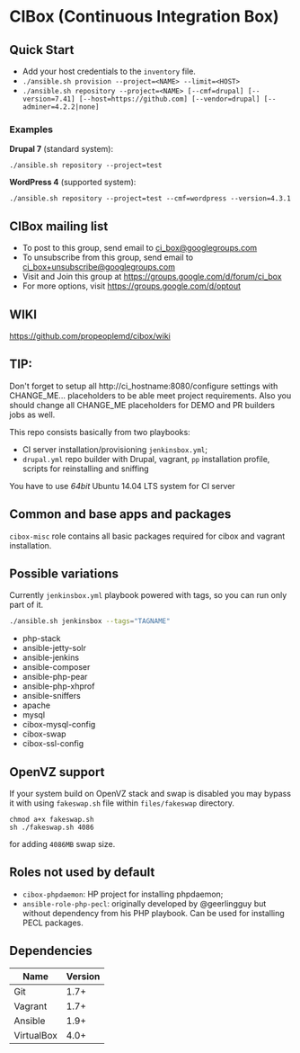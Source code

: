 # CIBox (Continuous Integration Box)

## Quick Start

- Add your host credentials to the `inventory` file.
- `./ansible.sh provision --project=<NAME> --limit=<HOST>`
- `./ansible.sh repository --project=<NAME> [--cmf=drupal] [--version=7.41] [--host=https://github.com] [--vendor=drupal] [--adminer=4.2.2|none]`

### Examples

**Drupal 7** (standard system):

```shell
./ansible.sh repository --project=test
```

**WordPress 4** (supported system):

```shell
./ansible.sh repository --project=test --cmf=wordpress --version=4.3.1
```

## CIBox mailing list

- To post to this group, send email to ci_box@googlegroups.com
- To unsubscribe from this group, send email to ci_box+unsubscribe@googlegroups.com
- Visit and Join this group at https://groups.google.com/d/forum/ci_box
- For more options, visit https://groups.google.com/d/optout

## WIKI

https://github.com/propeoplemd/cibox/wiki

## TIP:

Don't forget to setup all http://ci_hostname:8080/configure settings with CHANGE_ME... placeholders to be able meet project requirements.
Also you should change all CHANGE_ME placeholders for DEMO and PR builders jobs as well.

This repo consists basically from two playbooks:
- CI server installation/provisioning `jenkinsbox.yml`;
- `drupal.yml` repo builder with Drupal, vagrant, `pp` installation profile, scripts for reinstalling and sniffing

You have to use *64bit* Ubuntu 14.04 LTS system for CI server

## Common and base apps and packages

`cibox-misc` role contains all basic packages required for cibox and vagrant installation.

## Possible variations

Currently `jenkinsbox.yml` playbook powered with tags, so you can run only part of it.

```sh
./ansible.sh jenkinsbox --tags="TAGNAME"
```

- php-stack
- ansible-jetty-solr
- ansible-jenkins
- ansible-composer
- ansible-php-pear
- ansible-php-xhprof
- ansible-sniffers
- apache
- mysql
- cibox-mysql-config
- cibox-swap
- cibox-ssl-config

## OpenVZ support

If your system build on OpenVZ stack and swap is disabled you may bypass
it with using `fakeswap.sh` file within `files/fakeswap` directory.

```shell
chmod a+x fakeswap.sh
sh ./fakeswap.sh 4086
```

for adding `4086MB` swap size.

## Roles not used by default

- `cibox-phpdaemon`: HP project for installing phpdaemon;
- `ansible-role-php-pecl`: originally developed by @geerlingguy but without 
 dependency from his PHP playbook. Can be used for installing PECL packages.

## Dependencies

| Name        | Version |
| ----------- | ------- |
| Git         | 1.7+    |
| Vagrant     | 1.7+    |
| Ansible     | 1.9+    |
| VirtualBox  | 4.0+    |
